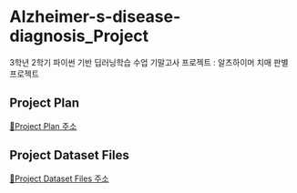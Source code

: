 # Alzheimer-s-disease-diagnosis_Project
3학년 2학기 파이썬 기반 딥러닝학습 수업 기말고사 프로젝트 : 알츠하이머 치매 판별 프로젝트

## Project Plan
[📑Project Plan 주소](https://github.com/haleeseung/Alzheimer-s-disease-diagnosis_Project/tree/main/Project_Plan)  

## Project Dataset Files
[📑Project Dataset Files 주소](https://github.com/haleeseung/Alzheimer-s-disease-diagnosis_Project/tree/main/Data)
